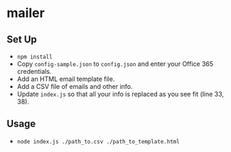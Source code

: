 # mailer

## Set Up
 - `npm install`
 - Copy `config-sample.json` to `config.json` and enter your Office 365 credentials.
 - Add an HTML email template file.
 - Add a CSV file of emails and other info.
 - Update `index.js` so that all your info is replaced as you see fit (line 33, 38).

## Usage
  - `node index.js ./path_to.csv ./path_to_template.html`
